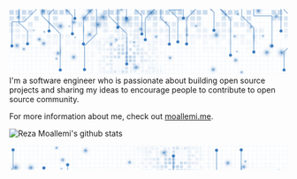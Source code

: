 <img src="https://github.com/moallemi/moallemi/blob/master/resources/header.png?raw=true">
I'm a software engineer who is passionate about building open source projects and sharing my ideas to encourage people to contribute to open source community.

For more information about me, check out [moallemi.me](https://moallemi.me).

![Reza Moallemi's github stats](https://github-readme-stats.vercel.app/api?username=moallemi&hide_rank=true&show_icons=true&hide=["contribs","commits"])

<img src="https://github.com/moallemi/moallemi/blob/master/resources/footer.png?raw=true">